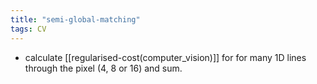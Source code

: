 ```yaml
---
title: "semi-global-matching"
tags: CV
---
```


- calculate [[regularised-cost(computer_vision)]] for for many 1D lines through the pixel (4, 8 or 16) and sum.
